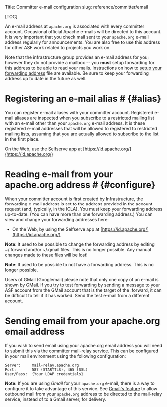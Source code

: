 Title: Committer e-mail configuration
slug: reference/committer/email

[TOC]

An e-mail address at `apache.org` is associated with every committer
account. Occasional official Apache e-mails will be directed to this
account. It is very important that you check mail sent to your `apache.org`
e-mail address regularly for announcements. You are also free to use this
address for other ASF work related to projects you work on.

Note that the infrastructure group provides an e-mail address for you;
however they do not provide a mailbox -- you **must**
setup forwarding for this address to be able to read your mails.
Instructions on how to [setup your forwarding address](#configure) file
are available.  Be sure to keep your forwarding address up to date in the
future as well.

# Registering an e-mail alias # {#alias}

You can register e-mail aliases with your committer account.  Registered 
e-mail aliases are inspected when you subscribe to a restricted mailing list
with an e-mail other than your `apache.org` e-mail address. It is these
registered e-mail addresses that will be allowed to registered to restricted
mailing lists, assuming that you are actually allowed to subscribe to the list
in the first place.

On the Web, use the Selfserve app
 at [https://id.apache.org/](https://id.apache.org/)

# Reading e-mail from your apache.org address # {#configure}

When your committer account is first created by Infrastructure, the forwarding
e-mail address is set to the address provided in the account request (and,
typically, in the ICLA).  You must keep your forwarding address up-to-date.
(You can have more than one forwarding address.)
You can view and change your forwarding addresses here:

- On the Web, by using the Selfserve app
  at [https://id.apache.org/](https://id.apache.org/)


**Note**: It used to be possible to change the forwarding address by editing
~/.forward and/or ~/.qmail files.  This is no longer possible.  Any manual
changes made to these files will be lost!

**Note**: It used to be possible to not have a forwarding address.  This is
no longer possible.

Users of GMail (Googlemail) please note that only one copy of an e-mail is
shown by GMail. If you try to test forwarding by sending a message to your
ASF account from the GMail account that is the target of the .forward, it
can be difficult to tell if it has worked. Send the test e-mail from a
different account.


# Sending email from your apache.org email address

If you wish to send email using your apache.org email address you will need to submit this via the committer mail-relay service. This can be configured in your mail environment using the following configuration: 

    Server:     mail-relay.apache.org 
    Port:       587 (STARTTLS), 465 (SSL) 
    User/Pass:  {Your LDAP credentials}
 

**Note:** If you are using *Gmail* for your `apache.org` e-mail, there is 
a way to configure it to take advantage of this service. See 
[Gmail's feature](http://gmailblog.blogspot.com/2009/07/send-mail-from-another-address-without.html)
to allow outbound mail from your `apache.org` address to be directed to 
the mail-relay service, instead of to a Gmail server, for delivery.


<!-- vim: set noet ts=2: -->